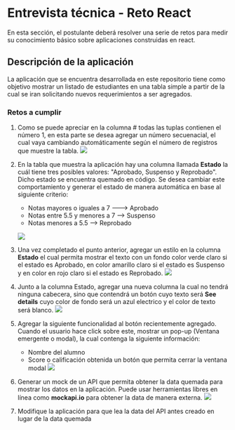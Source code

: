 # Entrevista técnica - Reto React

En esta sección, el postulante deberá resolver una serie de retos para medir su conocimiento básico sobre aplicaciones construidas en react.

## **Descripción de la aplicación**

La aplicación que se encuentra desarrollada en este repositorio tiene como objetivo mostrar un listado de estudiantes en una tabla simple a partir de la cual se iran solicitando nuevos requerimientos a ser agregados.

### **Retos a cumplir**

1. Como se puede apreciar en la columna # todas las tuplas contienen el número 1, en esta parte se desea agregar un número secuenacial, el cual vaya cambiando automáticamente según el número de registros que muestre la tabla. [![](https://github.com/sajaramillo/Interview/blob/main/React/Images/reto1.png)](https://github.com/sajaramillo/Interview/blob/main/React/Images/reto1.png)
2. En la tabla que muestra la aplicación hay una columna llamada **Estado** la cuál tiene tres posibles valores: "Aprobado, Suspenso y Reprobado". Dicho estado se encuentra quemado en código. Se desea cambiar este comportamiento y generar el estado de manera automática en base al siguiente criterio:
	- Notas mayores o iguales a 7 ---> Aprobado
	- Notas entre 5.5 y menores a 7 --> Suspenso
	- Notas menores a 5.5 --> Reprobado 
	
	[![](https://github.com/sajaramillo/Interview/blob/main/React/Images/reto2.png)](https://github.com/sajaramillo/Interview/blob/main/React/Images/reto2.png)
3. Una vez completado el punto anterior, agregar un estilo en la columna **Estado** el cual permita mostrar el texto con un fondo color verde claro si el estado es Aprobado, en color amarillo claro si el estado es Suspenso y en color en rojo claro si el estado es Reprobado. [![](https://github.com/sajaramillo/Interview/blob/main/React/Images/reto3.png)](https://github.com/sajaramillo/Interview/blob/main/React/Images/reto3.png)
4. Junto a la columna Estado, agregar una nueva columna la cual no tendrá ninguna cabecera, sino que contendrá un botón cuyo texto será **See details** cuyo color de fondo será un azul electrico y el color de texto será blanco. [![](https://github.com/sajaramillo/Interview/blob/main/React/Images/reto4.png)](https://github.com/sajaramillo/Interview/blob/main/React/Images/reto4.png)
5. Agregar la siguiente funcionalidad al botón recientemente agregado. Cuando el usuario hace click sobre este, mostrar un pop-up (Ventana emergente o modal), la cual contenga la siguiente información:
	- Nombre del alumno
	- Score o calificación obtenida
	 un botón que permita cerrar la ventana modal [![](https://github.com/sajaramillo/Interview/blob/main/React/Images/reto5.png)](https://github.com/sajaramillo/Interview/blob/main/React/Images/reto5.png)
6. Generar un mock de un API que permita obtener la data quemada para mostrar los datos en la aplicación. Puede usar herramientas libres en línea como **mockapi.io** para obtener la data de manera externa. [![](https://github.com/sajaramillo/Interview/blob/main/React/Images/reto6.png)](https://github.com/sajaramillo/Interview/blob/main/React/Images/reto6.png)
7. Modifique la aplicación para que lea la data del API antes creado en lugar de la data quemada

